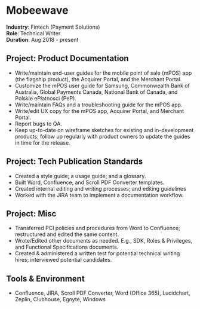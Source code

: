 # Mobeewave
**Industry**: Fintech (Payment Solutions)  
**Role**: Technical Writer  
**Duration**: Aug 2018 - present  

## Project: Product Documentation
* Write/maintain end-user guides for the mobile point of sale (mPOS) app (the flagship product), the Acquirer Portal,
and the Merchant Portal.
* Customize the mPOS user guide for Samsung, Commonwealth Bank of Australia, Global Payments Canada,
National Bank of Canada, and Polskie ePlatnosci (PeP).
* Write/maintain FAQs and a troubleshooting guide for the mPOS app.
* Write/edit UX copy for the mPOS app, Acquirer Portal, and Merchant Portal.
* Report bugs to QA.
* Keep up-to-date on wireframe sketches for existing and in-development products; follow up regularly with product
owners to update the guides in time for the release.

## Project: Tech Publication Standards
* Created a style guide; a usage guide; and a glossary.
* Built Word, Confluence, and Scroll PDF Converter templates.
* Created internal editing and writing processes; and editing guidelines
* Worked with the JIRA team to implement a documentation workflow.

## Project: Misc
* Transferred PCI policies and procedures from Word to Confluence; restructured and edited the same content.
* Wrote/Edited other documents as needed. E.g., SDK, Roles & Privileges, and Functional Specifications
documents.
* Created & administered a written test for potential technical writing hires; interviewed potential candidates.

## Tools & Environment
* Confluence, JIRA, Scroll PDF Converter, Word (Office 365), Lucidchart, Zeplin, Clubhouse, Egnyte, Windows
